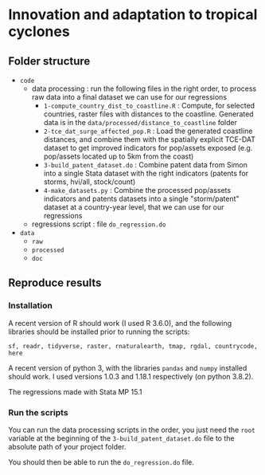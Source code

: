 # Innovation and adaptation to tropical cyclones

## Folder structure

- `code`
  - data processing : run the following files in the right order, to process raw data into a final dataset we can use for our regressions
    - `1-compute_country_dist_to_coastline.R` : Compute, for selected countries, raster files with distances to the coastline. Generated data is in the `data/processed/distance_to_coastline` folder
    - `2-tce_dat_surge_affected_pop.R` : Load the generated coastline distances, and combine them with the spatially explicit TCE-DAT dataset to get improved indicators for pop/assets exposed (e.g. pop/assets located up to 5km from the coast)
    - `3-build_patent_dataset.do` : Combine patent data from Simon into a single Stata dataset with the right indicators (patents for storms, hvi/all, stock/count)
    - `4-make_datasets.py` : Combine the processed pop/assets indicators and patents datasets into a single "storm/patent" dataset at a country-year level, that we can use for our regressions
  - regressions script : file `do_regression.do`
- `data`
  - `raw`
  - `processed`
  - `doc`

## Reproduce results

### Installation

A recent version of R should work (I used R  3.6.0), and the following libraries should be installed prior to running the scripts:
```
sf, readr, tidyverse, raster, rnaturalearth, tmap, rgdal, countrycode, here
```

A recent version of python 3, with the libraries `pandas` and `numpy` installed should work. I used versions 1.0.3 and 1.18.1 respectively (on python 3.8.2).

The regressions made with Stata MP 15.1

### Run the scripts

You can run the data processing scripts in the order, you just need the `root` variable at the beginning of the `3-build_patent_dataset.do` file to the absolute path of your project folder.

You should then be able to run the `do_regression.do` file.

